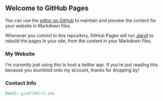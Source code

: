 ## Welcome to GitHub Pages

You can use the [editor on GitHub](https://github.com/geraldatwood/geraldatwood.github.io/edit/master/README.md) to maintain and preview the content for your website in Markdown files.

Whenever you commit to this repository, GitHub Pages will run [Jekyll](https://jekyllrb.com/) to rebuild the pages in your site, from the content in your Markdown files.

### My Website

I'm currently just using this to host a twitter app. If you're just reading this because you stumbled onto my account, thanks for dropping by!


### Contact Info

```markdown
Email: gja8720@rit.edu
```
